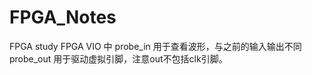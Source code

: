 # FPGA_Notes
FPGA study
FPGA VIO 中 probe_in 用于查看波形，与之前的输入输出不同
            probe_out 用于驱动虚拟引脚，注意out不包括clk引脚。
